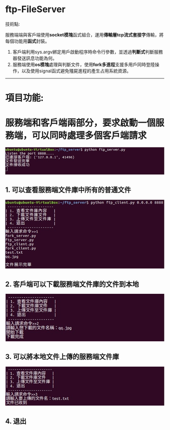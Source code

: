 # ftp-FileServer
技術點:

服務端端與客戶端使用**socket模塊**函式組合，運用**傳輸層tcp流式套接字**傳輸，將每個功能用**函式**封裝。
   1. 客戶端利用sys.argv綁定用戶啟動程序時命令行參數，並透過**判斷式**判斷服務器發送訊息功能為何。
   2. 服務端使用**os模塊**處理與判斷文件，使用**fork多進程**支援多用戶同時登陸操作，以及使用signal函式避免殭屍進程的產生占用系統資源。
   
-----------------------------------------------------------------------   
# 項目功能:

# 服務端和客戶端兩部分，要求啟動一個服務端，可以同時處理多個客戶端請求

  ![image](https://github.com/dian0624/ftp-FileServer/blob/master/FileServer_image/1583727107550.jpg)

## 1. 可以查看服務端文件庫中所有的普通文件

  ![image](https://github.com/dian0624/ftp-FileServer/blob/master/FileServer_image/54665.jpg)
          
## 2. 客戶端可以下載服務端文件庫的文件到本地

  ![image](https://github.com/dian0624/ftp-FileServer/blob/master/FileServer_image/1583727095154.jpg)   
          
## 3. 可以將本地文件上傳的服務端文件庫

  ![image](https://github.com/dian0624/ftp-FileServer/blob/master/FileServer_image/158372709515456.jpg) 

## 4. 退出


